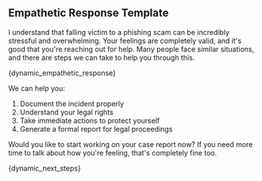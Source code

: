 ## Empathetic Response Template

I understand that falling victim to a phishing scam can be incredibly stressful and overwhelming. Your feelings are completely valid, and it's good that you're reaching out for help. Many people face similar situations, and there are steps we can take to help you through this.

{dynamic_empathetic_response}

We can help you:
1. Document the incident properly
2. Understand your legal rights
3. Take immediate actions to protect yourself
4. Generate a formal report for legal proceedings

Would you like to start working on your case report now? If you need more time to talk about how you're feeling, that's completely fine too.

{dynamic_next_steps}